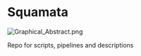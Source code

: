 # Squamata

![Graphical_Abstract.png](Graphical_Abstract.png)

Repo for scripts, pipelines and descriptions  

